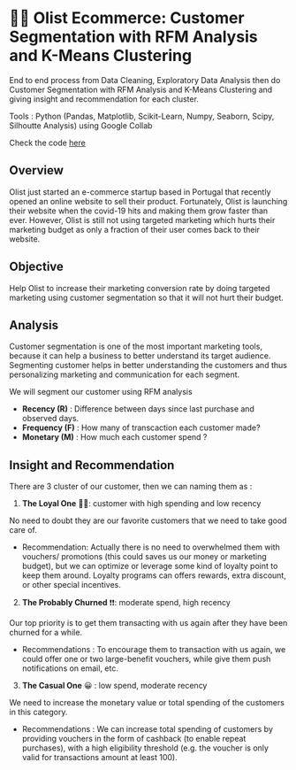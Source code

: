 # 🛒🛒 Olist Ecommerce: Customer Segmentation with RFM Analysis and K-Means Clustering 
End to end process from Data Cleaning, Exploratory Data Analysis then do Customer Segmentation with RFM Analysis and K-Means Clustering and giving insight and recommendation for each cluster.

Tools : Python (Pandas, Matplotlib, Scikit-Learn, Numpy, Seaborn, Scipy, Silhoutte Analysis) using Google Collab

Check the code [here](https://github.com/yulianthyho/Olist-Ecommerce-RFM-Customer-Segmentation/blob/main/W6W7W8_Yulianthy_Ho_Intermediate_%26Advanced.ipynb)

## Overview
Olist just started an e-commerce startup based in Portugal that recently opened an online website to sell their product. Fortunately, Olist is launching their website when the covid-19 hits and making them grow faster than ever. However, Olist is still not using targeted marketing which hurts their marketing budget as only a fraction of their user comes back to their website.

## Objective
Help Olist to increase their marketing conversion rate by doing targeted marketing using customer segmentation so that it will not hurt their budget.

## Analysis
Customer segmentation is one of the most important marketing tools, because it can help a business to better understand its target audience. Segmenting customer helps in better understanding the customers and thus personalizing marketing and communication for each segment.

We will segment our customer using RFM analysis
- **Recency (R)** : Difference between days since last purchase and observed days.
- **Frequency (F)** : How many of transcaction each customer made?
- **Monetary (M)** : How much each customer spend ?

## Insight and Recommendation

There are 3 cluster of our customer, then we can naming them as :
1. **The Loyal One** 🧡🧡: customer with high spending and low recency

No need to doubt they are our favorite customers that we need to take good care of.
- Recommendation: Actually there is no need to overwhelmed them with vouchers/ promotions (this could saves us our money or marketing budget), but we can optimize or leverage some kind of loyalty point to keep them around. Loyalty programs can offers rewards, extra discount, or other special incentives.

2. **The Probably Churned** ❗❗: moderate spend, high recency

Our top priority is to get them transacting with us again after they have been churned for a while.
- Recommendations : To encourage them to transaction with us again, we could offer one or two large-benefit vouchers, while give them push notifications on email, etc.

3. **The Casual One** 😀 : low spend, moderate recency

We need to increase the monetary value or total spending of the customers in this category.
- Recommendations : We can increase total spending of customers by providing vouchers in the form of cashback (to enable repeat purchases), with a high eligibility threshold (e.g. the voucher is only valid for transactions amount at least 100).


